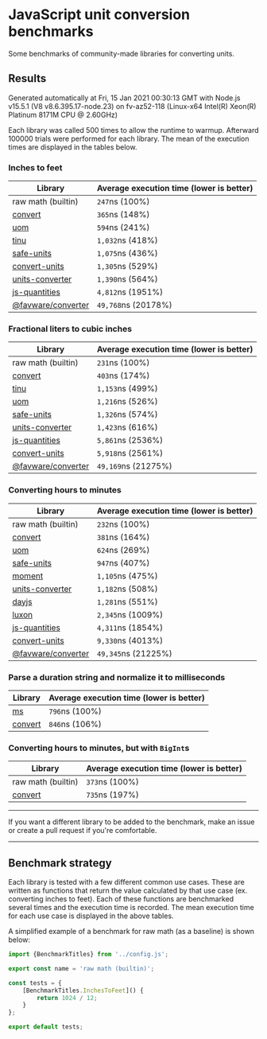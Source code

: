 # JavaScript unit conversion benchmarks

Some benchmarks of community-made libraries for converting units.

## Results

<!-- beginblock(results) -->

Generated automatically at Fri, 15 Jan 2021 00:30:13 GMT with Node.js v15.5.1 (V8 v8.6.395.17-node.23) on fv-az52-118 (Linux-x64 Intel(R) Xeon(R) Platinum 8171M CPU @ 2.60GHz)

Each library was called 500 times to allow the runtime to warmup.
Afterward 100000 trials were performed for each library.
The mean of the execution times are displayed in the tables below.

### Inches to feet

| Library                                                            | Average execution time (lower is better) |
| ------------------------------------------------------------------ | ---------------------------------------- |
| raw math (builtin)                                                 | `247`ns (100%)                           |
| [convert](https://npmjs.com/package/convert)                       | `365`ns (148%)                           |
| [uom](https://npmjs.com/package/uom)                               | `594`ns (241%)                           |
| [tinu](https://npmjs.com/package/tinu)                             | `1,032`ns (418%)                         |
| [safe-units](https://npmjs.com/package/safe-units)                 | `1,075`ns (436%)                         |
| [convert-units](https://npmjs.com/package/convert-units)           | `1,305`ns (529%)                         |
| [units-converter](https://npmjs.com/package/units-converter)       | `1,390`ns (564%)                         |
| [js-quantities](https://npmjs.com/package/js-quantities)           | `4,812`ns (1951%)                        |
| [@favware/converter](https://npmjs.com/package/@favware/converter) | `49,768`ns (20178%)                      |

### Fractional liters to cubic inches

| Library                                                            | Average execution time (lower is better) |
| ------------------------------------------------------------------ | ---------------------------------------- |
| raw math (builtin)                                                 | `231`ns (100%)                           |
| [convert](https://npmjs.com/package/convert)                       | `403`ns (174%)                           |
| [tinu](https://npmjs.com/package/tinu)                             | `1,153`ns (499%)                         |
| [uom](https://npmjs.com/package/uom)                               | `1,216`ns (526%)                         |
| [safe-units](https://npmjs.com/package/safe-units)                 | `1,326`ns (574%)                         |
| [units-converter](https://npmjs.com/package/units-converter)       | `1,423`ns (616%)                         |
| [js-quantities](https://npmjs.com/package/js-quantities)           | `5,861`ns (2536%)                        |
| [convert-units](https://npmjs.com/package/convert-units)           | `5,918`ns (2561%)                        |
| [@favware/converter](https://npmjs.com/package/@favware/converter) | `49,169`ns (21275%)                      |

### Converting hours to minutes

| Library                                                            | Average execution time (lower is better) |
| ------------------------------------------------------------------ | ---------------------------------------- |
| raw math (builtin)                                                 | `232`ns (100%)                           |
| [convert](https://npmjs.com/package/convert)                       | `381`ns (164%)                           |
| [uom](https://npmjs.com/package/uom)                               | `624`ns (269%)                           |
| [safe-units](https://npmjs.com/package/safe-units)                 | `947`ns (407%)                           |
| [moment](https://npmjs.com/package/moment)                         | `1,105`ns (475%)                         |
| [units-converter](https://npmjs.com/package/units-converter)       | `1,182`ns (508%)                         |
| [dayjs](https://npmjs.com/package/dayjs)                           | `1,281`ns (551%)                         |
| [luxon](https://npmjs.com/package/luxon)                           | `2,345`ns (1009%)                        |
| [js-quantities](https://npmjs.com/package/js-quantities)           | `4,311`ns (1854%)                        |
| [convert-units](https://npmjs.com/package/convert-units)           | `9,330`ns (4013%)                        |
| [@favware/converter](https://npmjs.com/package/@favware/converter) | `49,345`ns (21225%)                      |

### Parse a duration string and normalize it to milliseconds

| Library                                      | Average execution time (lower is better) |
| -------------------------------------------- | ---------------------------------------- |
| [ms](https://npmjs.com/package/ms)           | `796`ns (100%)                           |
| [convert](https://npmjs.com/package/convert) | `846`ns (106%)                           |

### Converting hours to minutes, but with `BigInt`s

| Library                                      | Average execution time (lower is better) |
| -------------------------------------------- | ---------------------------------------- |
| raw math (builtin)                           | `373`ns (100%)                           |
| [convert](https://npmjs.com/package/convert) | `735`ns (197%)                           |

<!-- endblock(results) -->

---

If you want a different library to be added to the benchmark, make an issue or create a pull request if you're comfortable.

---

## Benchmark strategy

Each library is tested with a few different common use cases.
These are written as functions that return the value calculated by that use case (ex. converting inches to feet).
Each of these functions are benchmarked several times and the execution time is recorded.
The mean execution time for each use case is displayed in the above tables.

A simplified example of a benchmark for raw math (as a baseline) is shown below:

```js
import {BenchmarkTitles} from '../config.js';

export const name = 'raw math (builtin)';

const tests = {
	[BenchmarkTitles.InchesToFeet]() {
		return 1024 / 12;
	}
};

export default tests;
```
